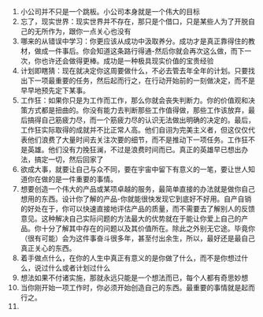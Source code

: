 1. 小公司并不只是一个跳板。小公司本身就是一个伟大的目标
2. 忘了，现实世界：现实世界并不存在，那只是个借口，只是某些人为了开脱自己的无所作为，跟你一点关心也没有
3. 哪来的从错误中学习：你更应该从成功中汲取养分。成功才是真正靠得住的教材，做成一件事后。你会知道这条路行得通-然后你就会再次这么做，而下一次，你也许还会做得更棒。成功是一种极具现实价值的宝贵经验
4. 计划即瞎猜：现在就决定你这周要做什么，不必去管去年全年的计划。只要找出下一项最重要的任务，然后起而行之，在行动开始前的一刻做决定，而不是早早地预先定下某事。
5. 工作狂：如果你只是为工作而工作，那么你就会丧失判断力。你的价值观和决策方式都是扭曲的。你没有能力去判断那些工作值得做，那些工作该放弃，最后搞得自己筋疲力尽，而一个筋疲力尽的认识无法做出明确的决定的。最后，工作狂实际取得的成就并不比正常人高。他们自诩为完美主义者，但这仅仅代表他们浪费了大量时间去关注次要的细节，而不是推动下一项任务。工作狂不是英雄。他们没有力挽狂澜，不过是浪费时间而已。真正的英雄早已想出办法，搞定一切，然后回家了
6. 欲成大事，就要让自己与众不同，要在宇宙中留下有意义的一笔，要让世人知道你在做的是一件重要的事情。
7. 想要创造一个伟大的产品或某项卓越的服务，最简单直接的办法就是做你自己想用的东西。设计你了解的产品-你就能很快发现它到底好不好用。自产自销的好处在于，你可以快速直接地评估产品的质量，而不需要去了解别人的反馈意见。这种解决自己实际问题的方法最大的优势就在于能让你爱上自己的产品。你十分了解其中存在的问题以及其价值所在。除此之外别无它途。毕竟你（很有可能）会为这件事奋斗很多年，甚至付出余生，所以，最好还是最自己真正关心的东西。
8. 着手做点什么，在你的人生中真正有意义的是你做了什么，而不是你想过什么，说过什么或者计划过什么
9. 想法如果不付诸实施，那就永远只能是一个想法而已，每个人都有奇思妙想
10. 当你刚开始一项工作时，你必须开始创造自己的东西。最重要的事情就是起而行之。
11. 
